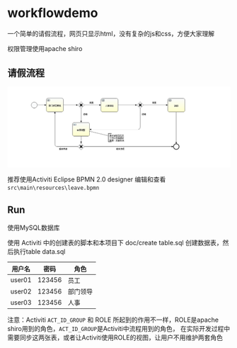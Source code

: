 # workflowdemo

一个简单的请假流程，网页只显示html，没有复杂的js和css，方便大家理解

权限管理使用apache shiro

## 请假流程

![请假流程](leave.png)

推荐使用Activiti Eclipse BPMN 2.0 designer 编辑和查看`src\main\resources\leave.bpmn`

## Run

使用MySQL数据库

使用 Activiti 中的创建表的脚本和本项目下 doc/create table.sql 创建数据表，然后执行table data.sql


用户名 | 密码 | 角色
---|---|---
user01 | 123456 | 员工
user02 | 123456 | 部门领导
user03 | 123456 | 人事

注意：Activiti `ACT_ID_GROUP` 和 ROLE 所起到的作用不一样，ROLE是apache shiro用到的角色，`ACT_ID_GROUP`是Activiti中流程用到的角色，
在实际开发过程中需要同步这两张表，或者让Activiti使用ROLE的视图，让用户不用维护两套角色
